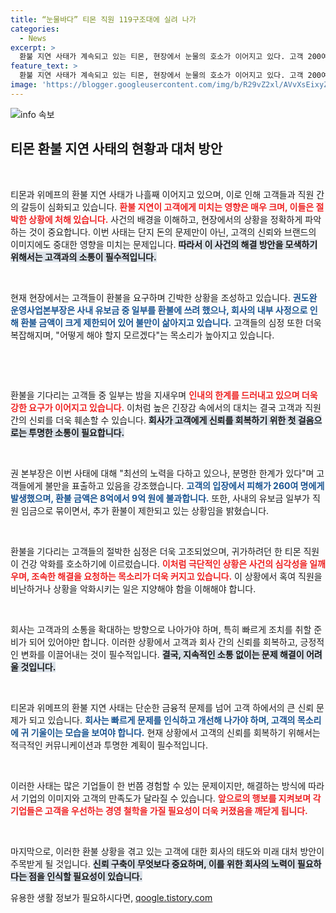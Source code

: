 ```yaml
---
title: “눈물바다” 티몬 직원 119구조대에 실려 나가
categories:
  - News
excerpt: >
  환불 지연 사태가 계속되고 있는 티몬, 현장에서 눈물의 호소가 이어지고 있다. 고객 200여 명이 바로 환불을 기다리며 불만이 고조되는 가운데, 권도완 본부장은 “우리는 최선을 다하고 있다”며 안타까움을 드러냈다. 과연 이 사태는 어떻게 해결될까?
feature_text: >
  환불 지연 사태가 계속되고 있는 티몬, 현장에서 눈물의 호소가 이어지고 있다. 고객 200여 명이 바로 환불을 기다리며 불만이 고조되는 가운데, 권도완 본부장은 “우리는 최선을 다하고 있다”며 안타까움을 드러냈다. 과연 이 사태는 어떻게 해결될까?
image: 'https://blogger.googleusercontent.com/img/b/R29vZ2xl/AVvXsEixyZcFfHzMRdzZMjFBmAUKJYCLCGyLL1o632UiGVXcaFdKo_bkvkuCioo0uUKlGfBVcT3P84aROyZIXSBEx3Aw5nCQ3pTgDom1WDC4m8eifvWiAmWEEVb4x6G_l8C0QH225ldMjyaFvpxGEBGNO37VmDTDMHGhJPq73UglMfDca1-0aw/s1600/blogspot.png'
---
```


<p><img src="https://blogger.googleusercontent.com/img/b/R29vZ2xl/AVvXsEixyZcFfHzMRdzZMjFBmAUKJYCLCGyLL1o632UiGVXcaFdKo_bkvkuCioo0uUKlGfBVcT3P84aROyZIXSBEx3Aw5nCQ3pTgDom1WDC4m8eifvWiAmWEEVb4x6G_l8C0QH225ldMjyaFvpxGEBGNO37VmDTDMHGhJPq73UglMfDca1-0aw/s1600/blogspot.png" alt="info 속보" /></p>

<h2 data-ke-size="size26">티몬 환불 지연 사태의 현황과 대처 방안</h2>

<p data-ke-size="size16">&nbsp;</p>

<p>티몬과 위메프의 환불 지연 사태가 나흘째 이어지고 있으며, 이로 인해 고객들과 직원 간의 갈등이 심화되고 있습니다. <b><span style="color: #ee2323;">환불 지연이 고객에게 미치는 영향은 매우 크며, 이들은 절박한 상황에 처해 있습니다.</span></b> 사건의 배경을 이해하고, 현장에서의 상황을 정확하게 파악하는 것이 중요합니다. 이번 사태는 단지 돈의 문제만이 아닌, 고객의 신뢰와 브랜드의 이미지에도 중대한 영향을 미치는 문제입니다. <b><span style="background-color: #21538527;">따라서 이 사건의 해결 방안을 모색하기 위해서는 고객과의 소통이 필수적입니다.</span></b> </p>

<p data-ke-size="size16">&nbsp;</p>

<p>현재 현장에서는 고객들이 환불을 요구하며 긴박한 상황을 조성하고 있습니다. <b><span style="color: #1a5490;">권도완 운영사업본부장은 사내 유보금 중 일부를 환불에 쓰려 했으나, 회사의 내부 사정으로 인해 환불 금액이 크게 제한되어 있어 불만이 삶아지고 있습니다.</span></b> 고객들의 심정 또한 더욱 복잡해지며, "어떻게 해야 할지 모르겠다"는 목소리가 높아지고 있습니다. </p>

<p data-ke-size="size16">&nbsp;</p>

<p data-ke-size="size16">&nbsp;</p>

<p>환불을 기다리는 고객들 중 일부는 밤을 지새우며 <b><span style="color: #ee2323;">인내의 한계를 드러내고 있으며 더욱 강한 요구가 이어지고 있습니다.</span></b> 이처럼 높은 긴장감 속에서의 대치는 결국 고객과 직원 간의 신뢰를 더욱 훼손할 수 있습니다. <b><span style="background-color: #21538527;">회사가 고객에게 신뢰를 회복하기 위한 첫 걸음으로는 투명한 소통이 필요합니다.</span></b></p>

<p data-ke-size="size16">&nbsp;</p>

<p>권 본부장은 이번 사태에 대해 "최선의 노력을 다하고 있으나, 분명한 한계가 있다"며 고객들에게 불만을 표출하고 있음을 강조했습니다. <b><span style="color: #1a5490;">고객의 입장에서 피해가 260여 명에게 발생했으며, 환불 금액은 8억에서 9억 원에 불과합니다.</span></b> 또한, 사내의 유보금 일부가 직원 임금으로 묶이면서, 추가 환불이 제한되고 있는 상황임을 밝혔습니다. </p>

<p data-ke-size="size16">&nbsp;</p>

<p>환불을 기다리는 고객들의 절박한 심정은 더욱 고조되었으며, 귀가하려던 한 티몬 직원이 건강 악화를 호소하기에 이르렀습니다. <b><span style="color: #ee2323;">이처럼 극단적인 상황은 사건의 심각성을 일깨우며, 조속한 해결을 요청하는 목소리가 더욱 커지고 있습니다.</span></b> 이 상황에서 혹여 직원을 비난하거나 상황을 악화시키는 일은 지양해야 함을 이해해야 합니다. </p>

<p data-ke-size="size16">&nbsp;</p>

<p>회사는 고객과의 소통을 확대하는 방향으로 나아가야 하며, 특히 빠르게 조치를 취할 준비가 되어 있어야만 합니다. 이러한 상황에서 고객과 회사 간의 신뢰를 회복하고, 긍정적인 변화를 이끌어내는 것이 필수적입니다. <b><span style="background-color: #21538527;">결국, 지속적인 소통 없이는 문제 해결이 어려울 것입니다.</span></b> </p>

<p data-ke-size="size16">&nbsp;</p>

<p>티몬과 위메프의 환불 지연 사태는 단순한 금융적 문제를 넘어 고객 하에서의 큰 신뢰 문제가 되고 있습니다. <b><span style="color: #1a5490;">회사는 빠르게 문제를 인식하고 개선해 나가야 하며, 고객의 목소리에 귀 기울이는 모습을 보여야 합니다.</span></b> 현재 상황에서 고객의 신뢰를 회복하기 위해서는 적극적인 커뮤니케이션과 투명한 계획이 필수적입니다. </p>

<p data-ke-size="size16">&nbsp;</p>

<p>이러한 사태는 많은 기업들이 한 번쯤 경험할 수 있는 문제이지만, 해결하는 방식에 따라서 기업의 이미지와 고객의 만족도가 달라질 수 있습니다. <b><span style="color: #ee2323;">앞으로의 행보를 지켜보며 각 기업들은 고객을 우선하는 경영 철학을 가질 필요성이 더욱 커졌음을 깨닫게 됩니다.</span></b> </p>

<p data-ke-size="size16">&nbsp;</p>

<p>마지막으로, 이러한 환불 상황을 겪고 있는 고객에 대한 회사의 태도와 미래 대처 방안이 주목받게 될 것입니다. <b><span style="background-color: #21538527;">신뢰 구축이 무엇보다 중요하며, 이를 위한 회사의 노력이 필요하다는 점을 인식할 필요성이 있습니다.</span></b></p>
유용한 생활 정보가 필요하시다면, <a href="https://qoogle.tistory.com" rel="dofollow">qoogle.tistory.com</a>


